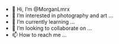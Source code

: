 - 👋 Hi, I’m @MorganLmrx
- 👀 I’m interested in photography and art ...
- 🌱 I’m currently learning ...
- 💞️ I’m looking to collaborate on ...
- 📫 How to reach me ...

<!---
MorganLmrx/MorganLmrx is a ✨ special ✨ repository because its `README.md` (this file) appears on your GitHub profile.
You can click the Preview link to take a look at your changes.
--->
